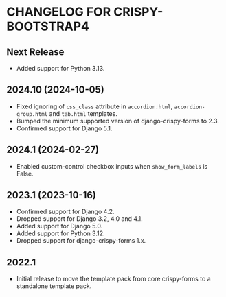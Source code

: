 # CHANGELOG FOR CRISPY-BOOTSTRAP4

## Next Release

* Added support for Python 3.13.

## 2024.10 (2024-10-05)

* Fixed ignoring of `css_class` attribute in `accordion.html`, `accordion-group.html` and `tab.html` templates.
* Bumped the minimum supported version of django-crispy-forms to 2.3.
* Confirmed support for Django 5.1.

## 2024.1 (2024-02-27)

* Enabled custom-control checkbox inputs when `show_form_labels` is False.

## 2023.1 (2023-10-16)

* Confirmed support for Django 4.2.
* Dropped support for Django 3.2, 4.0 and 4.1.
* Added support for Django 5.0.
* Added support for Python 3.12.
* Dropped support for django-crispy-forms 1.x.

## 2022.1

* Initial release to move the template pack from core crispy-forms to a 
  standalone template pack. 